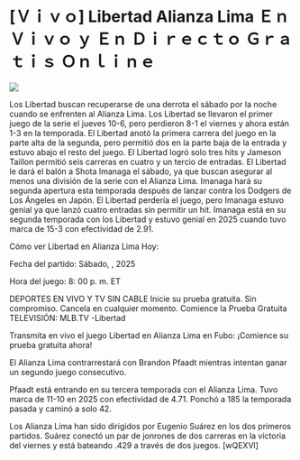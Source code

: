 # [Ｖｉｖｏ] Libertad Alianza Lima Ｅｎ Ｖｉｖｏ ｙ Ｅｎ Ｄｉｒｅｃｔｏ Ｇｒａｔｉｓ Ｏｎｌｉｎｅ  
  
  
[![](https://i.imgur.com/qSNzIqt.png)](https://movie.rssnews.media/cfaPDRZ.php)  
  
Los Libertad buscan recuperarse de una derrota el sábado por la noche cuando se enfrenten al Alianza Lima. Los Libertad se llevaron el primer juego de la serie el jueves 10-6, pero perdieron 8-1 el viernes y ahora están 1-3 en la temporada. El Libertad anotó la primera carrera del juego en la parte alta de la segunda, pero permitió dos en la parte baja de la entrada y estuvo abajo el resto del juego. El Libertad logró solo tres hits y Jameson Taillon permitió seis carreras en cuatro y un tercio de entradas. El Libertad le dará el balón a Shota Imanaga el sábado, ya que buscan asegurar al menos una división de la serie con el Alianza Lima. Imanaga hará su segunda apertura esta temporada después de lanzar contra los Dodgers de Los Ángeles en Japón. El Libertad perdería el juego, pero Imanaga estuvo genial ya que lanzó cuatro entradas sin permitir un hit. Imanaga está en su segunda temporada con los Libertad y estuvo genial en 2025 cuando tuvo marca de 15-3 con efectividad de 2.91.

Cómo ver Libertad en Alianza Lima Hoy:

Fecha del partido: Sábado, , 2025

Hora del juego: 8: 00 p. m. ET

DEPORTES EN VIVO Y TV SIN CABLE
Inicie su prueba gratuita. Sin compromiso. Cancela en cualquier momento.
Comience la Prueba Gratuita
TELEVISIÓN: MLB.TV -Libertad

Transmita en vivo el juego Libertad en Alianza Lima en Fubo: ¡Comience su prueba gratuita ahora! 

El Alianza Lima contrarrestará con Brandon Pfaadt mientras intentan ganar un segundo juego consecutivo.

Pfaadt está entrando en su tercera temporada con el Alianza Lima. Tuvo marca de 11-10 en 2025 con efectividad de 4.71. Ponchó a 185 la temporada pasada y caminó a solo 42.

Los Alianza Lima han sido dirigidos por Eugenio Suárez en los dos primeros partidos. Suárez conectó un par de jonrones de dos carreras en la victoria del viernes y está bateando .429 a través de dos juegos. [wQEXVl]